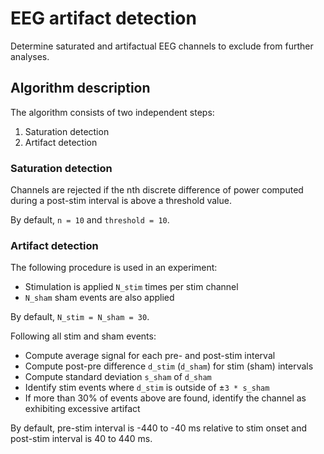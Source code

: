 # EEG artifact detection

Determine saturated and artifactual EEG channels to exclude from further
analyses. 

## Algorithm description

The algorithm consists of two independent steps:

1. Saturation detection
2. Artifact detection

### Saturation detection

Channels are rejected if the nth discrete difference of power computed during a
post-stim interval is above a threshold value.

By default, `n = 10` and `threshold = 10`.

### Artifact detection

The following procedure is used in an experiment:

* Stimulation is applied `N_stim` times per stim channel
* `N_sham` sham events are also applied

By default, `N_stim = N_sham = 30`.

Following all stim and sham events:

* Compute average signal for each pre- and post-stim interval
* Compute post-pre difference `d_stim` (`d_sham`) for stim (sham) intervals
* Compute standard deviation `s_sham` of `d_sham`
* Identify stim events where `d_stim` is outside of &pm;`3 * s_sham`
* If more than 30% of events above are found, identify the channel as exhibiting
  excessive artifact
  
By default, pre-stim interval is -440 to -40 ms relative to stim onset and
post-stim interval is 40 to 440 ms.

